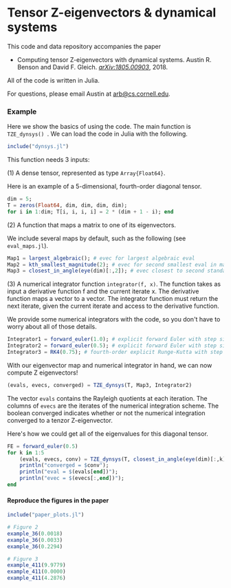 # Tensor Z-eigenvectors & dynamical systems

This code and data repository accompanies the paper

- Computing tensor Z-eigenvectors with dynamical systems. Austin R. Benson and David F. Gleich. [*arXiv:1805.00903*](http://arxiv.org/abs/arXiv:1805.00903), 2018.

All of the code is written in Julia.

For questions, please email Austin at arb@cs.cornell.edu.



### Example

Here we show the basics of using the code. The main function is `TZE_dynsys() `. We can load the code in Julia with the following.

```julia
include("dynsys.jl")
```

This function needs 3 inputs:

(1) A dense tensor, represented as type `Array{Float64}`.

Here is an example of a 5-dimensional, fourth-order diagonal tensor.

```julia
dim = 5;
T = zeros(Float64, dim, dim, dim, dim);
for i in 1:dim; T[i, i, i, i] = 2 * (dim + 1 - i); end
```

(2) A function that maps a matrix to one of its eigenvectors. 

We include several maps by default, such as the following (see `eval_maps.jl`).

```julia
Map1 = largest_algebraic(); # evec for largest algebraic eval
Map2 = kth_smallest_magnitude(2); # evec for second smallest eval in magnitude
Map3 = closest_in_angle(eye(dim)[:,2]); # evec closest to second standard basis vector
```

(3) A numerical integrator function `integrator(f, x)`. The function takes as input a derivative function f and the current iterate x. The derivative function maps a vector to a vector. The integrator function must return the next iterate, given the current iterate and access to the derivative function.

We provide some numerical integrators with the code, so you don't have to worry about all of those details.

```julia
Integrator1 = forward_euler(1.0); # explicit forward Euler with step size 1.0
Integrator2 = forward_euler(0.5); # explicit forward Euler with step size 0.5
Integrator3 = RK4(0.75); # fourth-order explicit Runge-Kutta with step size 0.75
```

With our eigenvector map and numerical integrator in hand, we can now compute Z eigenvectors!

```julia
(evals, evecs, converged) = TZE_dynsys(T, Map3, Integrator2)
```

The vector `evals` contains the Rayleigh quotients at each iteration. The columns of `evecs` are the iterates of the numerical integration scheme. The boolean converged indicates whether or not the numerical integration converged to a tenzor Z-eigenvector.

Here's how we could get all of the eigenvalues for this diagonal tensor.

```julia
FE = forward_euler(0.5)
for k in 1:5
	(evals, evecs, conv) = TZE_dynsys(T, closest_in_angle(eye(dim)[:,k]), FE); 
	println("converged = $conv");
    println("eval = $(evals[end])");
    println("evec = $(evecs[:,end])");    
end
```



#### Reproduce the figures in the paper

```julia
include("paper_plots.jl")

# Figure 2
example_36(0.0018)
example_36(0.0033)
example_36(0.2294)

# Figure 3
example_411(9.9779)
example_411(0.0000)
example_411(4.2876)
```

